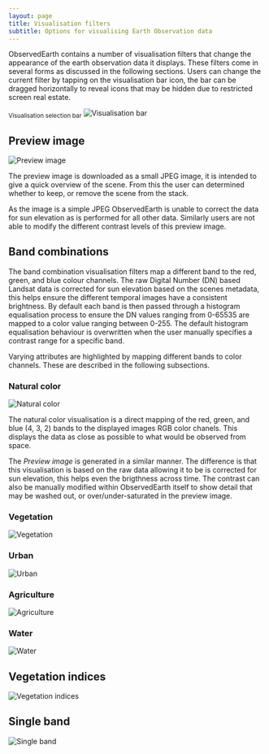 ```yaml
---
layout: page
title: Visualisation filters
subtitle: Options for visualising Earth Observation data
---
```


ObservedEarth contains a number of visualisation filters that change the appearance of the earth observation data it displays. These filters come in several forms as discussed in the following sections. Users can change the current filter by tapping on the visualisation bar icon, the bar can be dragged horizontally to reveal icons that may be hidden due to restricted screen real estate.

<sub>Visualisation selection bar</sub>
![Visualisation bar](../img/visualisation_bar.png)

## Preview image
![Preview image](../img/visualisation_previewimage.png)

The preview image is downloaded as a small JPEG image, it is intended to give a quick overview of the scene. From this the user can determined whether to keep, or remove the scene from the stack.

As the image is a simple JPEG ObservedEarth is unable to correct the data for sun elevation as is performed for all other data. Similarly users are not able to modify the different contrast levels of this preview image.


## Band combinations
The band combination visualisation filters map a different band to the red, green, and blue colour channels. The raw Digital Number (DN) based Landsat data is corrected for sun elevation based on the scenes metadata, this helps ensure the different temporal images have a consistent brightness. By default each band is then passed through a histogram equalisation process to ensure the DN values ranging from 0-65535 are mapped to a color value ranging between 0-255. The default histogram equalisation behaviour is overwritten when the user manually specifies a contrast range for a specific band.

Varying attributes are highlighted by mapping different bands to color channels. These are described in the following subsections.

### Natural color
![Natural color](../img/visualisation_naturalcolor.png)

The natural color visualisation is a direct mapping of the red, green, and blue (4, 3, 2) bands to the displayed images RGB color chanels. This displays the data as close as possible to what would be observed from space.

The *Preview image* is generated in a similar manner. The difference is that this visualisation is based on the raw data allowing it to be is corrected for sun elevation, this helps even the brigthness across time. The contrast can also be manually modified within ObservedEarth itself to show detail that may be washed out, or over/under-saturated in the preview image.

### Vegetation
![Vegetation](../img/visualisation_vegetation.png)


### Urban
![Urban](../img/visualisation_urban.png)


### Agriculture
![Agriculture](../img/visualisation_agriculture.png)


### Water
![Water](../img/visualisation_water.png)


## Vegetation indices
![Vegetation indices](../img/visualisation_vegetationindices.png)


## Single band
![Single band](../img/visualisation_singleband.png)
